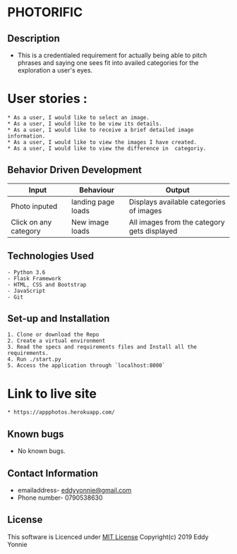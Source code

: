 # PHOTORIFIC
## Description
* This is a credentialed requirement for actually being able to pitch phrases and saying one sees fit into availed categories for the exploration a user's eyes.

# User stories :
    * As a user, I would like to select an image.
    * As a user, I would like to be view its details.
    * As a user, I would like to receive a brief detailed image information.
    * As a user, I would like to view the images I have created.
    * As a user, I would like to view the difference in  categoriy.


## Behavior Driven Development
| Input               | Behaviour                         | Output                        |
| ------------------- | ------------------ | ------------------------------------------|
| Photo inputed       | landing page loads | Displays available categories of images   |
| Click on any category| New image  loads | All images from the category gets displayed|


## Technologies Used
    - Python 3.6
    - Flask Framework
    - HTML, CSS and Bootstrap
    - JavaScript
    - Git


## Set-up and Installation
    1. Clone or download the Repo
    2. Create a virtual environment
    3. Read the specs and requirements files and Install all the requirements.
    4. Run ./start.py
    5. Access the application through `localhost:8000`

# Link to live site
    * https://appphotos.herokuapp.com/

## Known bugs
* No known bugs.

## Contact Information
* emailaddress- eddyyonnie@gmail.com
* Phone number- 0790538630
 
 ## License

This software is Licenced under [MIT License](LICENSE)
Copyright(c) 2019 Eddy Yonnie